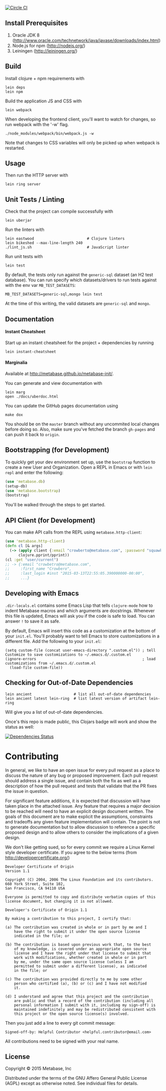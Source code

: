 [![Circle CI](https://circleci.com/gh/metabase/metabase-init.svg?style=svg&circle-token=3ccf0aa841028af027f2ac9e8df17ce603e90ef9)](https://circleci.com/gh/metabase/metabase-init)

## Install Prerequisites

1. Oracle JDK 8 (http://www.oracle.com/technetwork/java/javase/downloads/index.html)
2. Node.js for npm (http://nodejs.org/)
3. Leiningen (http://leiningen.org/)


## Build

Install clojure + npm requirements with

    lein deps
    lein npm

Build the application JS and CSS with

    lein webpack

When developing the frontend client, you'll want to watch for changes,
so run webpack with the '-w' flag.

    ./node_modules/webpack/bin/webpack.js -w

Note that changes to CSS variables will only be picked up when webpack is restarted.

## Usage

Then run the HTTP server with

    lein ring server


## Unit Tests / Linting

Check that the project can compile successfully with

    lein uberjar

Run the linters with

    lein eastwood                        # Clojure linters
    lein bikeshed --max-line-length 240
    ./lint_js.sh                         # JavaScript linter

Run unit tests with

    lein test

By default, the tests only run against the `generic-sql` dataset (an H2 test database).
You can run specify which datasets/drivers to run tests against with the env var `MB_TEST_DATASETS`:

    MB_TEST_DATASETS=generic-sql,mongo lein test

At the time of this writing, the valid datasets are `generic-sql` and `mongo`.

## Documentation

#### Instant Cheatsheet

Start up an instant cheatsheet for the project + dependencies by running

    lein instant-cheatsheet

#### Marginalia

Available at http://metabase.github.io/metabase-init/.

You can generate and view documentation with

    lein marg
    open ./docs/uberdoc.html

You can update the GitHub pages documentation using

    make dox

You should be on the `master` branch without any uncommited local changes before doing so. Also, make sure you've fetched the branch `gh-pages` and can push it back to `origin`.

## Bootstrapping (for Development)

To quickly get your dev environment set up, use the `bootstrap` function to create a new User and Organization.
Open a REPL in Emacs or with `lein repl` and enter the following:

```clojure
(use 'metabase.db)
(setup-db)
(use 'metabase.bootstrap)
(bootstrap)
```

You'll be walked through the steps to get started.

## API Client (for Development)

You can make API calls from the REPL using `metabase.http-client`:

```clojure
(use 'metabase.http-client)
(defn cl [& args]
  (-> (apply client {:email "crowberto@metabase.com", :password "squawk"} args)
      clojure.pprint/pprint))
(cl :get "user/current")
;; -> {:email "crowbetro@metabase.com",
;;     :first_name "Crowbero",
;;     :last_login #inst "2015-03-13T22:55:05.390000000-00:00",
;;     ...}
```

## Developing with Emacs

`.dir-locals.el` contains some Emacs Lisp that tells `clojure-mode` how to indent Metabase macros and which arguments are docstrings. Whenever this file is updated,
Emacs will ask you if the code is safe to load. You can answer `!` to save it as safe.

By default, Emacs will insert this code as a customization at the bottom of your `init.el`.
You'll probably want to tell Emacs to store customizations in a different file. Add the following to your `init.el`:

```emacs-lisp
(setq custom-file (concat user-emacs-directory ".custom.el")) ; tell Customize to save customizations to ~/.emacs.d/.custom.el
(ignore-errors                                                ; load customizations from ~/.emacs.d/.custom.el
  (load-file custom-file))
```

## Checking for Out-of-Date Dependencies

    lein ancient                   # list all out-of-date dependencies
    lein ancient latest lein-ring  # list latest version of artifact lein-ring

Will give you a list of out-of-date dependencies.

Once's this repo is made public, this Clojars badge will work and show the status as well:

[![Dependencies Status](http://jarkeeper.com/metabase/metabase-init/status.png)](http://jarkeeper.com/metabase/metabase-init)

# Contributing

In general, we like to have an open issue for every pull request as a place to discuss the nature of any bug or proposed improvement. Each pull request should address a single issue, and contain both the fix as well as a description of how the pull request and tests that validate that the PR fixes the issue in question.

For significant feature additions, it is expected that discussion will have taken place in the attached issue. Any feature that requires a major decision to be reached will need to have an explicit design document written. The goals of this document are to make explicit the assumptions, constraints and tradeoffs any given feature implementation will contain. The point is not to generate documentation but to allow discussion to reference a specific proposed design and to allow others to consider the implications of a given design.

We don't like getting sued, so for every commit we require a Linux Kernel style developer certificate. If you agree to the below terms (from http://developercertificate.org/)

```
Developer Certificate of Origin
Version 1.1

Copyright (C) 2004, 2006 The Linux Foundation and its contributors.
660 York Street, Suite 102,
San Francisco, CA 94110 USA

Everyone is permitted to copy and distribute verbatim copies of this
license document, but changing it is not allowed.

Developer's Certificate of Origin 1.1

By making a contribution to this project, I certify that:

(a) The contribution was created in whole or in part by me and I
    have the right to submit it under the open source license
    indicated in the file; or

(b) The contribution is based upon previous work that, to the best
    of my knowledge, is covered under an appropriate open source
    license and I have the right under that license to submit that
    work with modifications, whether created in whole or in part
    by me, under the same open source license (unless I am
    permitted to submit under a different license), as indicated
    in the file; or

(c) The contribution was provided directly to me by some other
    person who certified (a), (b) or (c) and I have not modified
    it.

(d) I understand and agree that this project and the contribution
    are public and that a record of the contribution (including all
    personal information I submit with it, including my sign-off) is
    maintained indefinitely and may be redistributed consistent with
    this project or the open source license(s) involved.
```

Then you just add a line to every git commit message:

    Signed-off-by: Helpful Contributor <helpful.contributor@email.com>

All contributions need to be signed with your real name.

## License

Copyright © 2015 Metabase, Inc

Distributed under the terms of the GNU Affero General Public License (AGPL) except as otherwise noted.  See individual files for details.
